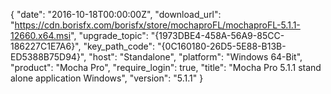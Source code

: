 {
  "date": "2016-10-18T00:00:00Z",
  "download_url": "https://cdn.borisfx.com/borisfx/store/mochaproFL/mochaproFL-5.1.1-12660.x64.msi",
  "upgrade_topic": "{1973DBE4-458A-56A9-85CC-186227C1E7A6}",
  "key_path_code": "{0C160180-26D5-5E88-B13B-ED5388B75D94}",
  "host": "Standalone",
  "platform": "Windows 64-Bit",
  "product": "Mocha Pro",
  "require_login": true,
  "title": "Mocha Pro 5.1.1 stand alone application Windows",
  "version": "5.1.1"
}
